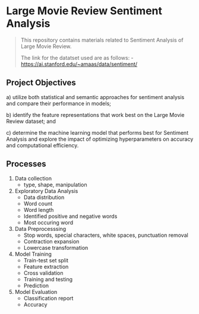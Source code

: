 # Large Movie Review Sentiment Analysis

> This repository contains materials related to Sentiment Analysis of Large Movie Review.
>
> The link for the datatset used are as follows:
    - https://ai.stanford.edu/~amaas/data/sentiment/

## Project Objectives

  a) utilize both statistical and semantic approaches for sentiment analysis and compare their performance in models; 
  
  b) identify the feature representations that work best on the Large Movie Review dataset; and 
  
  c) determine the machine learning model that performs best for Sentiment Analysis and explore the impact of optimizing        hyperparameters on accuracy and computational efficiency.

## Processes

1. Data collection
   - type, shape, manipulation
2. Exploratory Data Analysis
   - Data distribution
   - Word count
   - Word length
   - Identified positive and negative words
   - Most occuring word
3. Data Preprocesssing
   - Stop words, special characters, white spaces, punctuation removal
   - Contraction expansion
   - Lowercase transformation
4. Model Training
   - Train-test set split
   - Feature extraction
   - Cross validation
   - Training and testing
   - Prediction
5. Model Evaluation
   - Classification report
   - Accuracy
